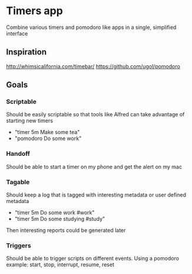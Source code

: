 # Timers app

Combine various timers and pomodoro like apps in a single, simplified interface

## Inspiration

http://whimsicalifornia.com/timebar/
https://github.com/ugol/pomodoro

## Goals

### Scriptable

Should be easily scriptable so that tools like Alfred can take advantage of starting new timers

* "timer 5m Make some tea"
* "pomodoro Do some work"

### Handoff

Should be able to start a timer on my phone and get the alert on my mac

### Tagable

Should keep a log that is tagged with interesting metadata or user defined metadata

* "timer 5m Do some work #work"
* "timer 5m Do some studying #study"

Then interesting reports could be generated later

### Triggers

Should be able to trigger scripts on different events. Using a pomodoro example: start, stop, interrupt, resume, reset
